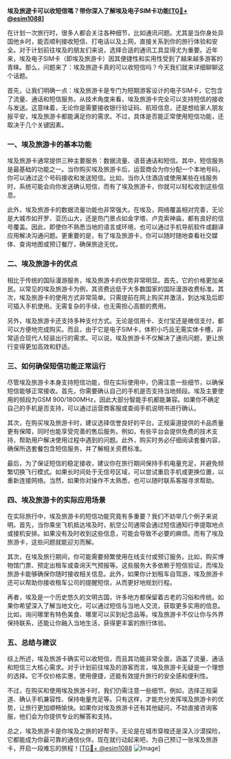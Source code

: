 **埃及旅遊卡可以收短信嗎？带你深入了解埃及电子SIM卡功能[[TG💪+ @esim1088](https://t.me/s/esim1088)]**

在计划一次旅行时，很多人都会关注各种细节，比如通讯问题。尤其是当你身处异国他乡时，能否顺利接收短信、打电话以及上网，直接关系到你的旅行体验和安全。对于计划前往埃及的朋友们来说，选择合适的通讯工具显得尤为重要。近年来，埃及电子SIM卡（即埃及旅游卡）因其便捷性和实用性受到了越来越多游客的青睐。那么，问题来了：埃及旅遊卡真的可以收短信吗？今天我们就来详细聊聊这个话题。

首先，让我们明确一点：埃及旅游卡是专门为短期游客设计的电子SIM卡，它包含了流量、通话和短信服务。从技术角度来看，埃及旅游卡完全可以支持短信的接收与发送。这意味着，无论你是需要接收银行验证码、航班信息，还是想给家人朋友报平安，埃及旅游卡都能满足你的需求。不过，具体是否能正常使用短信功能，还取决于几个关键因素。

### **一、埃及旅游卡的基本功能**
埃及旅游卡通常提供三种主要服务：数据流量、语音通话和短信。其中，短信服务是最基础的功能之一。当你购买埃及旅游卡后，运营商会为你分配一个本地号码，你可以通过这个号码接收和发送短信。比如，当你入住酒店或使用某些在线服务时，系统可能会向你发送确认短信，而有了埃及旅游卡，你就可以轻松收到这些信息。

此外，埃及旅游卡的数据流量功能也非常强大。在埃及，网络覆盖相对完善，无论是大城市如开罗、亚历山大，还是热门景点如金字塔、卢克索神庙，都有良好的信号覆盖。因此，即使你不熟悉当地的语言或环境，也可以通过手机导航软件或翻译应用解决沟通问题。更重要的是，有了埃及旅游卡，你可以随时随地查看社交媒体、查询地图或预订餐厅，确保旅途无忧。

### **二、埃及旅游卡的优点**
相比于传统的国际漫游服务，埃及旅游卡的优势非常明显。首先，它的价格更加亲民。以常见的埃及旅游卡为例，其资费远低于大多数国家的国际漫游收费标准。其次，埃及旅游卡的使用方式非常简单。只需提前在网上购买并激活，到达埃及后即可插入手机使用。无需复杂的手续，也无需担心高额的费用。

另外，埃及旅游卡还支持多种支付方式。无论是信用卡、支付宝还是微信支付，都可以方便地完成购买。而且，由于它是电子SIM卡，体积小巧且无需实体卡槽，非常适合现代人轻装出行的需求。可以说，埃及旅游卡不仅解决了通讯问题，更让旅行变得更加高效和舒适。

### **三、如何确保短信功能正常运行**
尽管埃及旅游卡本身支持短信功能，但在实际使用中，仍需注意一些细节，以确保短信能够正常接收。首先，你需要确认自己的手机是否支持当地频段。埃及主要使用的频段为GSM 900/1800MHz，因此大部分智能手机都能兼容。如果你不确定自己的手机是否支持，可以通过运营商客服或查阅手机说明书进行确认。

其次，在购买埃及旅游卡时，建议选择信誉良好的平台。正规渠道提供的卡品质量更有保障，同时也能享受完善的售后服务。例如，有些平台会提供免费的技术支持，帮助用户解决使用过程中遇到的问题。此外，购买时务必仔细阅读套餐内容，确保所选套餐包含短信服务，并了解相关资费标准。

最后，为了保证短信的稳定接收，建议你在旅行期间保持手机电量充足，并避免频繁切换飞行模式。如果长时间处于无信号区域，可以尝试重启手机或更换位置，以重新连接网络。当然，如果你对操作不太熟悉，也可以随时联系客服寻求帮助。

### **四、埃及旅游卡的实际应用场景**
在实际旅行中，埃及旅游卡的短信功能究竟有多重要？我们不妨举几个例子来说明。首先，当你乘坐飞机抵达埃及时，航空公司通常会通过短信通知行李提取地点或接机安排。如果没有及时收到这些信息，可能会导致不必要的麻烦。而有了埃及旅游卡，这些问题就能迎刃而解。

其次，在埃及旅行期间，你可能需要频繁使用在线支付或预订服务。比如，购买博物馆门票、预定出租车或查询天气预报等。这些服务大多依赖于短信验证，而埃及旅游卡能够确保你随时接收相关信息。此外，如果你计划租车自驾游，埃及旅游卡还可以帮助你接收租车公司的提醒短信，从而更好地规划行程。

再者，埃及是一个历史悠久的文明古国，许多地方都保留着古老的习俗和传统。如果你希望深入了解当地文化，可以通过短信与当地人交流，获取更多实用的信息。比如，询问哪里有特色美食、哪里可以买到纪念品等。埃及旅游卡不仅让你与外界保持联系，还能让你融入当地生活，获得更丰富的旅行体验。

### **五、总结与建议**
综上所述，埃及旅游卡确实可以收短信，而且其功能非常全面，涵盖了流量、通话和短信三大核心需求。对于计划前往埃及的游客而言，埃及旅游卡无疑是一个理想的选择。它不仅价格实惠，使用便捷，还能有效提升旅行的安全感和便利性。

不过，在购买和使用埃及旅游卡时，我们仍需注意一些细节。例如，选择正规渠道、确认手机兼容性、保持电量充足等。只有这样，才能充分发挥埃及旅游卡的优势，让旅行更加顺畅愉快。如果你对埃及旅游卡还有其他疑问，不妨直接咨询客服，他们会为你提供专业的解答和支持。

总之，埃及旅游卡是你埃及之旅的好帮手。无论是在城市穿梭还是深入沙漠探险，它都能成为你最可靠的通信伙伴。现在就行动起来吧，为自己预订一张埃及旅游卡，开启一段难忘的旅程！[[TG💪+ @esim1088](https://t.me/s/esim1088) ![Image](https://i.postimg.cc/4NQfJmqS/Snipaste-2025-05-13-00-14-12.png)]